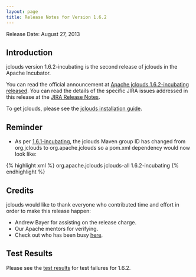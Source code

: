 ```yaml
---
layout: page
title: Release Notes for Version 1.6.2
---
```


Release Date: August 27, 2013

## Introduction

jclouds version 1.6.2-incubating is the second release of jclouds in the Apache Incubator.

You can read the official announcement at [Apache jclouds 1.6.2-incubating released](http://markmail.org/message/ttznfvr3pqfs2cxm). You can read the details of the specific JIRA issues addressed in this release at the [JIRA Release Notes](https://issues.apache.org/jira/secure/ReleaseNote.jspa?version=12324574&styleName=Html&projectId=12314430).

To get jclouds, please see the [jclouds installation guide](/gettingstarted/installation-guide).

## Reminder

 * As per [1.6.1-incubating](../1.6.1), the jclouds Maven group ID has changed from org.jclouds to org.apache.jclouds so a pom.xml dependency would now look like:
 
{% highlight xml %}
<dependencies>
  <dependency>
    <groupId>org.apache.jclouds</groupId>
    <artifactId>jclouds-all</artifactId>
    <version>1.6.2-incubating</version>
  </dependency>
</dependencies>
{% endhighlight %}
 
## Credits

jclouds would like to thank everyone who contributed time and effort in order to make this release happen: 

  * Andrew Bayer for assisting on the release charge.
  * Our Apache mentors for verifying. 
  * Check out who has been busy [here](http://www.ohloh.net/p/jclouds/contributors?query=&sort=latest_commit).
  
## Test Results 

Please see the [test results](/releasenotes/1.6.2-tests) for test failures for 1.6.2.

